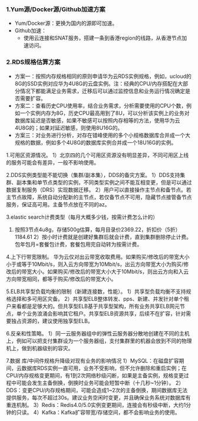 ### 1.Yum源/Docker源/Github加速方案

- Yum/Docker源：更换为国内的源即可加速。
- Github加速：
  - 使用云连接和SNAT服务，搭建一条到香港region的线路，从香港节点加速访问。

### 2.RDS规格估算方案

- 方案一：按照内存规格相同的原则申请华为云RDS实例规格，例如，ucloud的8G的SSD实例对应华为4U8G的云盘实例。注：经典的CPU/内存搭配在大部分情况下都能满足业务需求，迁移后可以通过监控信息和业务运行情况确定是否需要扩容。
- 方案二：查看历史CPU使用率，结合业务需求，分析需要使用的CPU个数，例如一个实例内存为8G，历史CPU最高用到了8U，可以分析该实例上的业务对数据库延迟是否敏感，如果不敏感可以按照内存相等的方法，使用华为云4U8G的；如果对延迟敏感，则使用8U16G的。
- 方案三：对业务进行分析，对存在错峰使用的多个小规格数据库合并成一个大规格的数据，例如多个4U8G的数据库实例合并成一个18U16G的实例。

1.可用区资源情况。
1）北京四的几个可用区资源没有明显差异，不同可用区上线的服务可能会有差异，一般不影响使用。

2.DDS实例类型能不能切换（集群/副本集），DDS的备灾方案。
1）DDS支持集群、副本集和单节点类型的实例，不同类型实例之间不能互相变更，但是可以通过数据复制服务（DRS）实现数据迁移。
2）用户可以直接操作主节点和备节点。若主节点故障，系统自动分配新的主节点，若仅备节点不可用，隐藏节点接管备节点服务，保证高可用。主备节点放在不同的az。

3.elastic search计费类型（每月大概多少钱，按需计费怎么计的）
1) 按照3节点4u8g，存储500g估算，每月目录价2369.22，折扣价（5折）1184.61
2）按小时计费就是创建好集群后就会计费，直到集群删除停止计费。包年包月=套餐包计费，套餐包用完自动转为按需计费。

4.上下行带宽限制。
华为云仅对出云带宽收取费用。如果购买/修改后的带宽大小小于或等于10Mbit/s，则入云方向带宽为10Mbit/s，出云方向带宽大小为购买/修改后的带宽大小。如果购买/修改后的带宽大小大于10Mbit/s，则出云方向和入云方向带宽相同，都等于购买/修改后的带宽大小。

5.ELB共享型负载均衡的限制（新建连接数，性能）。
1）共享型负载均衡不支持规格选择和多可用区灾备。
2）共享型ELB整体转发、pps、新建、并发针对单个租户来看都是足够大的。但共享型ELB基于共享型架构，所有业务共享ELB网元节点，单个业务浪涌会影响其它租户。共享型ELB资源共享，后续不在扩容，针对需要独占资源的，建议使用独享型ELB。

6.反亲和性策略。
1）同一云服务器组中的弹性云服务器分散地创建在不同的主机上，例如可以把支付集群设为一个服务器组，支付集群里的机器会放到不同的物理机上，做到机器级别的容灾。

7.数据 库/中间件规格升降级对现有业务的影响情况
1）MySQL：在磁盘扩容期间，云数据库RDS实例一直可用，业务不受影响，但不允许删除和重启实例；在CPU/内存规格变更期间，有1到2次网络秒级闪断，如果是主备实例，规格变更过程中可能会发生主备倒换，倒换时业务可能会短暂中断（十几秒~1分钟）。
2）DDS：变更CPU/内存规格期间，可能会造成1~2次的主备倒换，期间数据库无法提供服务，每次不超过30s。建议业务空闲时变更，并且确保业务系统对数据库有重连机制。
3）Redis：Redis4.0/5.0实例变更期间，连接会有秒级中断，大约1分钟的只读。
4）Kafka：Kafka扩容带宽/存储空间，都不会影响业务的使用。
